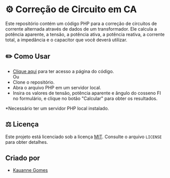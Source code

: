 
# ⚙️ Correção de Circuito em CA

Este repositório contém um código PHP para a correção de circuitos de corrente alternada através de dados de um transformador. Ele calcula a potência aparente, a tensão, a potência ativa, a potência reativa, a corrente total, a impedância e o capacitor que você deverá utilizar.

## ✏️ Como Usar

- [Clique aqui](https://) para ter acesso a página do código.<br> Ou <br>
- Clone o repositório.
- Abra o arquivo PHP em um servidor local.
- Insira os valores de tensão, potência aparente e ângulo do cosseno FI no formulário, e clique no botão "Calcular" para obter os resultados.

*Necessário ter um servidor PHP local instalado.

## ⚖️ Licença
Este projeto está licenciado sob a licença 
[MIT](https://choosealicense.com/licenses/mit/). Consulte o arquivo `LICENSE` para obter detalhes.

## Criado por

- [Kauanne Gomes](https://github.com/KwG0)

